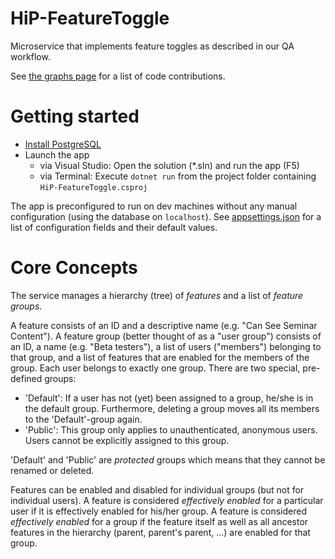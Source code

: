 # HiP-FeatureToggle

Microservice that implements feature toggles as described in our QA workflow.

See [the graphs page](https://github.com/HiP-App/HiP-CmsWebApi/graphs/contributors) 
for a list of code contributions.

# Getting started

* [Install PostgreSQL](https://www.postgresql.org/download/)
* Launch the app
  * via Visual Studio: Open the solution (*.sln) and run the app (F5)
  * via Terminal: Execute `dotnet run` from the project folder containing `HiP-FeatureToggle.csproj`

The app is preconfigured to run on dev machines without any manual configuration (using the database on `localhost`). See [appsettings.json](https://github.com/HiP-App/HiP-FeatureToggle/blob/develop/HiP-FeatureToggle/appsettings.json) for a list of configuration fields and their default values.

# Core Concepts

The service manages a hierarchy (tree) of *features* and a list of *feature groups*.

A feature consists of an ID and a descriptive name (e.g. "Can See Seminar Content"). A feature group (better thought of as a "user group") consists of an ID, a name (e.g. "Beta testers"), a list of users ("members") belonging to that group, and a list of features that are enabled for the members of the group. Each user belongs to exactly one group. There are two special, pre-defined groups:

* 'Default': If a user has not (yet) been assigned to a group, he/she is in the default group. Furthermore, deleting a group moves all its members to the 'Default'-group again.
* 'Public': This group only applies to unauthenticated, anonymous users. Users cannot be explicitly assigned to this group.

'Default' and 'Public' are *protected* groups which means that they cannot be renamed or deleted.

Features can be enabled and disabled for individual groups (but not for individual users). A feature is considered *effectively enabled* for a particular user if it is effectively enabled for his/her group. A feature is considered *effectively enabled* for a group if the feature itself as well as all ancestor features in the hierarchy (parent, parent's parent, ...) are enabled for that group.